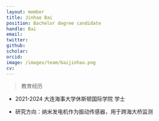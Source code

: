 ```yaml
---
layout: member
title: Jinhao Bai
position: Bachelor degree candidate
handle: Bai
email: 
twitter: 
github: 
scholar:
orcid: 
image: /images/team/baijinhao.png
cv: 
---
```


> 教育经历

- 2021-2024 大连海事大学休斯顿国际学院 学士

- 研究方向：纳米发电机作为振动传感器，用于跨海大桥监测
